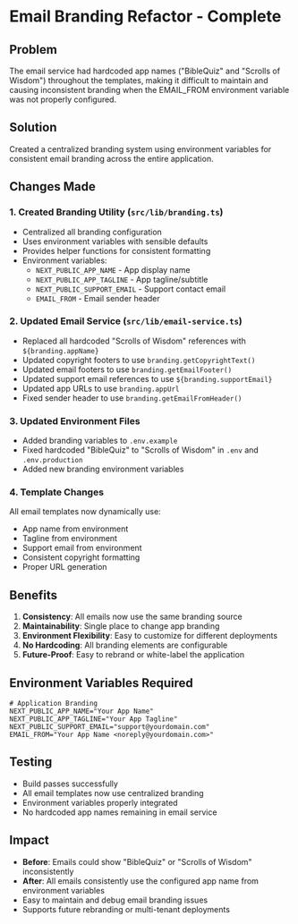 # Email Branding Refactor - Complete

## Problem
The email service had hardcoded app names ("BibleQuiz" and "Scrolls of Wisdom") throughout the templates, making it difficult to maintain and causing inconsistent branding when the EMAIL_FROM environment variable was not properly configured.

## Solution
Created a centralized branding system using environment variables for consistent email branding across the entire application.

## Changes Made

### 1. Created Branding Utility (`src/lib/branding.ts`)
- Centralized all branding configuration
- Uses environment variables with sensible defaults
- Provides helper functions for consistent formatting
- Environment variables:
  - `NEXT_PUBLIC_APP_NAME` - App display name
  - `NEXT_PUBLIC_APP_TAGLINE` - App tagline/subtitle
  - `NEXT_PUBLIC_SUPPORT_EMAIL` - Support contact email
  - `EMAIL_FROM` - Email sender header

### 2. Updated Email Service (`src/lib/email-service.ts`)
- Replaced all hardcoded "Scrolls of Wisdom" references with `${branding.appName}`
- Updated copyright footers to use `branding.getCopyrightText()`
- Updated email footers to use `branding.getEmailFooter()`
- Updated support email references to use `${branding.supportEmail}`
- Updated app URLs to use `branding.appUrl`
- Fixed sender header to use `branding.getEmailFromHeader()`

### 3. Updated Environment Files
- Added branding variables to `.env.example`
- Fixed hardcoded "BibleQuiz" to "Scrolls of Wisdom" in `.env` and `.env.production`
- Added new branding environment variables

### 4. Template Changes
All email templates now dynamically use:
- App name from environment
- Tagline from environment
- Support email from environment
- Consistent copyright formatting
- Proper URL generation

## Benefits

1. **Consistency**: All emails now use the same branding source
2. **Maintainability**: Single place to change app branding
3. **Environment Flexibility**: Easy to customize for different deployments
4. **No Hardcoding**: All branding elements are configurable
5. **Future-Proof**: Easy to rebrand or white-label the application

## Environment Variables Required

```env
# Application Branding
NEXT_PUBLIC_APP_NAME="Your App Name"
NEXT_PUBLIC_APP_TAGLINE="Your App Tagline"
NEXT_PUBLIC_SUPPORT_EMAIL="support@yourdomain.com"
EMAIL_FROM="Your App Name <noreply@yourdomain.com>"
```

## Testing
- Build passes successfully
- All email templates now use centralized branding
- Environment variables properly integrated
- No hardcoded app names remaining in email service

## Impact
- **Before**: Emails could show "BibleQuiz" or "Scrolls of Wisdom" inconsistently
- **After**: All emails consistently use the configured app name from environment variables
- Easy to maintain and debug email branding issues
- Supports future rebranding or multi-tenant deployments